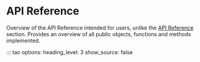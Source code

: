 # API Reference

Overview of the API Reference intended for users, unlike the [API Reference](../reference/tao/__init__.md) section.
Provides an overview of all public objects, functions and methods implemented.

::: tao
    options:
        heading_level: 3
        show_source: false
